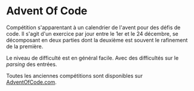 # Advent Of Code

Compétition s'apparentant à un calendrier de l'avent pour des défis de code. Il s'agit d'un exercice par jour entre le 1er et le 24 décembre, se décomposant en deux parties dont la deuxième est souvent le rafinement de la première.

Le niveau de difficulté est en général facile. Avec des difficultés sur le *parsing* des entrées.

Toutes les anciennes compétitions sont disponibles sur [AdventOfCode.com](https://adventofcode.com/).
